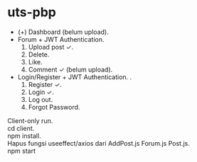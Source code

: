 ﻿# uts-pbp
* (+) Dashboard (belum upload).  
* Forum + JWT Authentication.   
    1. Upload post ✓.  
    2. Delete.  
    3.    Like.  
    4.   Comment ✓ (belum upload).  
* Login/Register + JWT Authentication.  .  
    1.    Register ✓.  
    2.   Login ✓.  
    3.   Log out.  
    4.    Forgot Password.

Client-only run.  
cd client.  
npm install.  
Hapus fungsi useeffect/axios dari AddPost.js Forum.js Post.js.  
npm start
